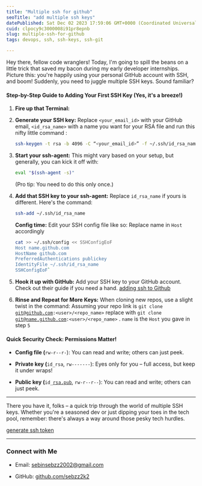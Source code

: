 ```yaml
---
title: "Multiple ssh for github"
seoTitle: "add multiple ssh keys"
datePublished: Sat Dec 02 2023 17:59:06 GMT+0000 (Coordinated Universal Time)
cuid: clpocy9c3000008i91pr8epnb
slug: multiple-ssh-for-github
tags: devops, ssh, ssh-keys, ssh-git

---
```


Hey there, fellow code wranglers! Today, I'm going to spill the beans on a little trick that saved my bacon during my early developer internships. Picture this: you're happily using your personal GitHub account with SSH, and boom! Suddenly, you need to juggle multiple SSH keys. Sound familiar?

#### Step-by-Step Guide to Adding Your First SSH Key (Yes, it's a breeze!)

1. **Fire up that Terminal:**
    
2. **Generate your SSH key:** Replace `<your_email_id>` with your GitHub email, `<id_rsa_name>` with a name you want for your RSA file and run this nifty little command :
    
    ```bash
    ssh-keygen -t rsa -b 4096 -C “<your_email_id>” -f ~/.ssh/id_rsa_name
    ```
    
3. **Start your ssh-agent:** This might vary based on your setup, but generally, you can kick it off with:
    
    ```bash
    eval "$(ssh-agent -s)"
    ```
    
    (Pro tip: You need to do this only once.)
    
4. **Add that SSH key to your ssh-agent:** Replace `id_rsa_name` if yours is different. Here's the command:
    
    ```bash
    ssh-add ~/.ssh/id_rsa_name
    ```
    
    **Config time:** Edit your SSH config file like so: Replace name in `Host` accordingly
    
    ```bash
    cat >> ~/.ssh/config << SSHConfigEoF  
    Host name.github.com  
    HostName github.com
    PreferredAuthentications publickey  
    IdentityFile ~/.ssh/id_rsa_name 
    SSHConfigEoF`
    ```
    
5. **Hook it up with GitHub:** Add your SSH key to your GitHub account. Check out their guide if you need a hand. [adding ssh to Github](https://docs.github.com/en/authentication/connecting-to-github-with-ssh/adding-a-new-ssh-key-to-your-github-account)
    
6. **Rinse and Repeat for More Keys:** When cloning new repos, use a slight twist in the command: Assuming your repo link is `git clone` [`git@github.com`](mailto:git@github.com)`:<user>/<repo_name>` replace with `git clone` [`git@name.github.com`](mailto:git@name.github.com)`:<user>/<repo_name>` . `name` is the `Host` you gave in step `5`
    

#### Quick Security Check: Permissions Matter!

* **Config file (**`rw-r--r-`): You can read and write; others can just peek.
    
* **Private key (**`id_rsa`, `rw-------`): Eyes only for you – full access, but keep it under wraps!
    
* **Public key (**`id_`[`rsa.pub`](http://rsa.pub), `rw-r--r--`): You can read and write; others can just peek.
    

---

There you have it, folks – a quick trip through the world of multiple SSH keys. Whether you're a seasoned dev or just dipping your toes in the tech pool, remember: there's always a way around those pesky tech hurdles.

[generate ssh token](https://docs.github.com/en/authentication/connecting-to-github-with-ssh/generating-a-new-ssh-key-and-adding-it-to-the-ssh-agent?platform=linux)

---

### Connect with Me

* Email: [sebinsebzz2002@gmail.com](mailto:sebinsebzz2002@gmail.com)
    
* GitHub: [github.com/sebzz2k2](http://github.com/sebzz2k2)